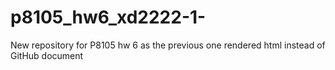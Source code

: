 # p8105_hw6_xd2222-1-
New repository for P8105 hw 6 as the previous one rendered html instead of GitHub document
